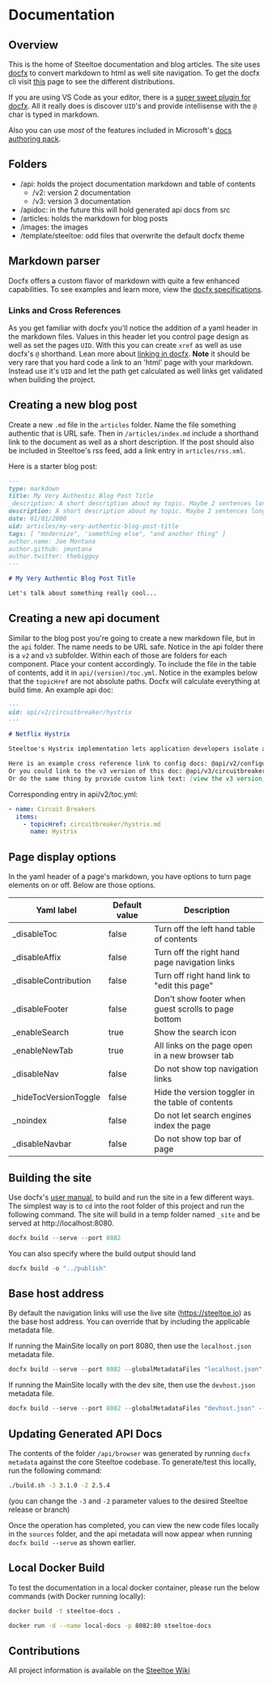 # Documentation

## Overview

This is the home of Steeltoe documentation and blog articles. The site uses [docfx](https://dotnet.github.io/docfx) to convert markdown to html as well site navigation. To get the docfx cli visit [this](https://dotnet.github.io/docfx/tutorial/docfx_getting_started.html) page to see the different distributions.

If you are using VS Code as your editor, there is a [super sweet plugin for docfx](https://marketplace.visualstudio.com/items?itemName=tintoy.docfx-assistant). All it really does is discover `UID`'s and provide intellisense with the `@` char is typed in markdown.

Also you can use *most* of the features included in Microsoft's [docs authoring pack](https://marketplace.visualstudio.com/items?itemName=docsmsft.docs-authoring-pack).

## Folders

- /api: holds the project documentation markdown and table of contents
  - /v2: version 2 documentation
  - /v3: version 3 documentation
- /apidoc: in the future this will hold generated api docs from src
- /articles: holds the markdown for blog posts
- /images: the images
- /template/steeltoe: odd files that overwrite the default docfx theme

## Markdown parser

Docfx offers a custom flavor of markdown with quite a few enhanced capabilities. To see examples and learn more, view the [docfx specifications](https://dotnet.github.io/docfx/spec/docfx_flavored_markdown.html?tabs=tabid-1%2Ctabid-a).

### Links and Cross References

As you get familiar with docfx you'll notice the addition of a yaml header in the markdown files. Values in this header let you control page design as well as set the pages `UID`. With this you can create `xref` as well as use docfx's `@` shorthand. Lean more about [linking in docfx](https://dotnet.github.io/docfx/tutorial/links_and_cross_references.html). **Note** it should be very rare that you hard code a link to an 'html' page with your markdown. Instead use it's `UID` and let the path get calculated as well links get validated when building the project.

## Creating a new blog post

Create a new `.md` file in the `articles` folder. Name the file something authentic that is URL safe. Then in `/articles/index.md` include a shorthand link to the document as well as a short description. If the post should also be included in Steeltoe's rss feed, add a link entry in `articles/rss.xml`.

Here is a starter blog post:

```markdown
---
type: markdown
title: My Very Authentic Blog Post Title
_description: A short description about my topic. Maybe 2 sentences long.
description: A short description about my topic. Maybe 2 sentences long.
date: 01/01/2000
uid: articles/my-very-authentic-blog-post-title
tags: [ "modernize", 'something else", "and another thing" ]
author.name: Joe Montana
author.github: jmontana
author.twitter: thebigguy
---

# My Very Authentic Blog Post Title

Let's talk about something really cool...
```

## Creating a new api document

Similar to the blog post you're going to create a new markdown file, but in the `api` folder. The name needs to be URL safe. Notice in the api folder there is a `v2` and `v3` subfolder. Within each of those are folders for each component. Place your content accordingly. To include the file in the table of contents, add it in `api/(version)/toc.yml`. Notice in the examples below that the `topicHref` are not absolute paths. Docfx will calculate everything at build time.
An example api doc:

```markdown
---
uid: api/v2/circuitbreaker/hystrix
---

# Netflix Hystrix

Steeltoe's Hystrix implementation lets application developers isolate and manage back-end dependencies so that a single failing dependency does not take down the entire application. This is accomplished by wrapping all calls to external dependencies in a `HystrixCommand`, which runs in its own...

Here is an example cross reference link to config docs: @api/v2/configuration/cloud-foundry-provider
Or you could link to the v3 version of this doc: @api/v3/circuitbreaker/hystrix
Or do the same thing by provide custom link text: [view the v3 version](xref:api/v2/circuitbreaker/hystrix)
```

Corresponding entry in api/v2/toc.yml:

```yml
- name: Circuit Breakers
  items:
    - topicHref: circuitbreaker/hystrix.md
      name: Hystrix
```

## Page display options

In the yaml header of a page's markdown, you have options to turn page elements on or off. Below are those options.

|Yaml label  |Default value  |Description   |
|---------|---------|---------|
|_disableToc     |false|Turn off the left hand table of contents         |
|_disableAffix     |false|Turn off the right hand page navigation links         |
|_disableContribution     |false|Turn off right hand link to "edit this page"         |
|_disableFooter     |false|Don't show footer when guest scrolls to page bottom         |
|_enableSearch     |true|Show the search icon         |
|_enableNewTab     |true|All links on the page open in a new browser tab         |
|_disableNav     |false|Do not show top navigation links         |
|_hideTocVersionToggle|false     |Hide the version toggler in the table of contents         |
|_noindex     |false|Do not let search engines index the page         |
|_disableNavbar|false     |Do not show top bar of page         |

## Building the site

Use docfx's [user manual](https://dotnet.github.io/docfx/tutorial/docfx.exe_user_manual.html), to build and run the site in a few different ways. The simplest way is to `cd` into the root folder of this project and run the following command. The site will build in a temp folder named `_site` and be served at http://localhost:8080.

```powershell
docfx build --serve --port 8082
```

You can also specify where the build output should land

```powershell
docfx build -o "../publish"
```

## Base host address

By default the navigation links will use the live site (https://steeltoe.io) as the base host address. You can override that by including the applicable metadata file.

If running the MainSite locally on port 8080, then use the `localhost.json` metadata file.

```powershell
docfx build --serve --port 8082 --globalMetadataFiles "localhost.json" --logLevel Warning
```

If running the MainSite locally with the dev site, then use the `devhost.json` metadata file.

```powershell
docfx build --serve --port 8082 --globalMetadataFiles "devhost.json" --logLevel Warning
```

## Updating Generated API Docs

The contents of the folder `/api/browser` was generated by running `docfx metadata` against the core Steeltoe codebase. To generate/test this locally, run the following command: 

```bash
./build.sh -3 3.1.0 -2 2.5.4
```
(you can change the `-3` and `-2` parameter values to the desired Steeltoe release or branch)

Once the operation has completed, you can view the new code files locally in the `sources` folder, and the api metadata will now appear when running `docfx build --serve` as shown earlier.

## Local Docker Build

To test the documentation in a local docker container, please run the below commands (with Docker running locally):

```bash
docker build -t steeltoe-docs .

docker run -d --name local-docs -p 8082:80 steeltoe-docs
```

## Contributions

All project information is available on the [Steeltoe Wiki](https://github.com/SteeltoeOSS/Steeltoe/wiki)

